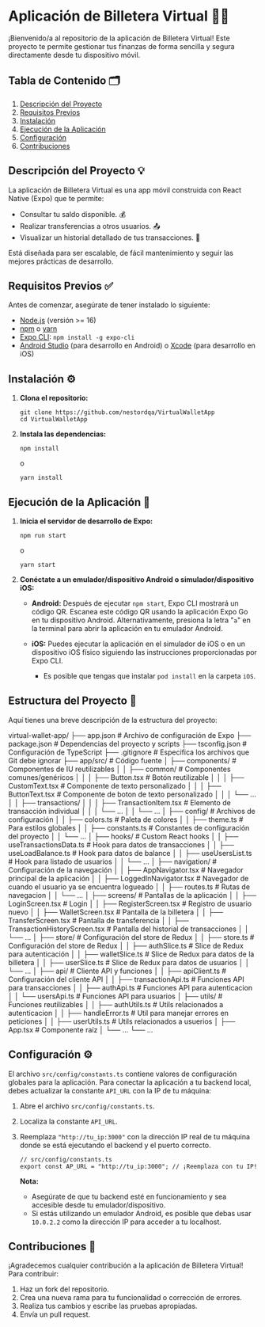 # Aplicación de Billetera Virtual 📱💸

¡Bienvenido/a al repositorio de la aplicación de Billetera Virtual! Este proyecto te permite gestionar tus finanzas de forma sencilla y segura directamente desde tu dispositivo móvil.

## Tabla de Contenido 🗂️

1.  [Descripción del Proyecto](#descripcion-del-proyecto)
2.  [Requisitos Previos](#requisitos-previos)
3.  [Instalación](#instalacion)
4.  [Ejecución de la Aplicación](#ejecucion-de-la-aplicacion)
5.  [Configuración](#configuracion)
6.  [Contribuciones](#contribuciones)

## Descripción del Proyecto 💡

La aplicación de Billetera Virtual es una app móvil construida con React Native (Expo) que te permite:

*   Consultar tu saldo disponible. 💰
*   Realizar transferencias a otros usuarios. 📤
*   Visualizar un historial detallado de tus transacciones. 🧾

Está diseñada para ser escalable, de fácil mantenimiento y seguir las mejores prácticas de desarrollo.

## Requisitos Previos ✅

Antes de comenzar, asegúrate de tener instalado lo siguiente:

*   [Node.js](https://nodejs.org/es/) (versión >= 16)
*   [npm](https://www.npmjs.com/) o [yarn](https://yarnpkg.com/)
*   [Expo CLI](https://expo.dev/): `npm install -g expo-cli`
*   [Android Studio](https://developer.android.com/studio) (para desarrollo en Android) o [Xcode](https://developer.apple.com/xcode/) (para desarrollo en iOS)

## Instalación ⚙️

1.  **Clona el repositorio:**

    ```
    git clone https://github.com/nestordqa/VirtualWalletApp
    cd VirtualWalletApp
    ```

2.  **Instala las dependencias:**

    ```
    npm install
    ```

    o

    ```
    yarn install
    ```

## Ejecución de la Aplicación 🚀

1.  **Inicia el servidor de desarrollo de Expo:**

    ```
    npm run start
    ```

    o

    ```
    yarn start
    ```

2.  **Conéctate a un emulador/dispositivo Android o simulador/dispositivo iOS:**

    *   **Android:** Después de ejecutar `npm start`, Expo CLI mostrará un código QR. Escanea este código QR usando la aplicación Expo Go en tu dispositivo Android. Alternativamente, presiona la letra "`a`" en la terminal para abrir la aplicación en tu emulador Android.

    *   **iOS:** Puedes ejecutar la aplicación en el simulador de iOS o en un dispositivo iOS físico siguiendo las instrucciones proporcionadas por Expo CLI.
        *   Es posible que tengas que instalar `pod install` en la carpeta `iOS`.

## Estructura del Proyecto 📂

Aquí tienes una breve descripción de la estructura del proyecto:

virtual-wallet-app/
├── app.json               # Archivo de configuración de Expo
├── package.json           # Dependencias del proyecto y scripts
├── tsconfig.json          # Configuración de TypeScript
├── .gitignore             # Especifica los archivos que Git debe ignorar
├── app/src/                  # Código fuente
│   ├── components/       # Componentes de IU reutilizables
│   │   ├── common/       # Componentes comunes/genéricos
│   │   │   ├── Button.tsx  # Botón reutilizable
│   │   │   ├── CustomText.tsx # Componente de texto personalizado
│   │   │   ├── ButtonText.tsx # Componente de boton de texto personalizado
│   │   │   └── ...
│   │   ├── transactions/
│   │   │   ├── TransactionItem.tsx # Elemento de transacción individual
│   │   │   └── ...
│   │   └── ...
│   ├── config/           # Archivos de configuración
│   │   ├── colors.ts       # Paleta de colores
│   │   ├── theme.ts       # Para estilos globales
│   │   ├── constants.ts  # Constantes de configuración del proyecto
│   │   └── ...
│   ├── hooks/              # Custom React hooks
│   │   ├── useTransactionsData.ts # Hook para datos de transacciones
│   │   ├── useLoadBalance.ts # Hook para datos de balance
│   │   ├── useUsersList.ts # Hook para listado de usuarios
│   │   └── ...
│   ├── navigation/         # Configuración de la navegación
│   │   ├── AppNavigator.tsx # Navegador principal de la aplicación
│   │   ├── LoggedInNavigator.tsx # Navegador de cuando el usuario ya se encuentra logueado
│   │   ├── routes.ts # Rutas de navegacion
│   │   └── ...
│   ├── screens/            # Pantallas de la aplicación
│   │   ├── LoginScreen.tsx # Login
│   │   ├── RegisterScreen.tsx # Registro de usuario nuevo
│   │   ├── WalletScreen.tsx # Pantalla de la billetera
│   │   ├── TransferScreen.tsx # Pantalla de transferencia
│   │   ├── TransactionHistoryScreen.tsx # Pantalla del historial de transacciones
│   │   └── ...
│   ├── store/              # Configuración del store de Redux
│   │   ├── store.ts        # Configuración del store de Redux
│   │   ├── authSlice.ts    # Slice de Redux para autenticación
│   │   ├── walletSlice.ts  # Slice de Redux para datos de la billetera
│   │   ├── userSlice.ts    # Slice de Redux para datos de usuarios
│   │   └── ...
│   ├── api/                # Cliente API y funciones
│   │   ├── apiClient.ts    # Configuración del cliente API
│   │   ├── transactionApi.ts # Funciones API para transacciones
│   │   ├── authApi.ts      # Funciones API para autenticacion
│   │   └── usersApi.ts     # Funciones API para usuarios
│   ├── utils/                # Funciones reutilizables
│   │   ├── authUtils.ts    # Utils relacionados a autenticacion
│   │   ├── handleError.ts    # Util para manejar errores en peticiones
│   │   ├── userUtils.ts    # Utils relacionados a usuerios
│   ├── App.tsx               # Componente raíz
│   └── ...
└── ...
## Configuración ⚙️

El archivo `src/config/constants.ts` contiene valores de configuración globales para la aplicación. Para conectar la aplicación a tu backend local, debes actualizar la constante `API_URL` con la IP de tu máquina:

1.  Abre el archivo `src/config/constants.ts`.
2.  Localiza la constante `API_URL`.
3.  Reemplaza `"http://tu_ip:3000"` con la dirección IP real de tu máquina donde se está ejecutando el backend y el puerto correcto.

    ```
    // src/config/constants.ts
    export const AP_URL = "http://tu_ip:3000"; // ¡Reemplaza con tu IP!
    ```

    **Nota:**
    *   Asegúrate de que tu backend esté en funcionamiento y sea accesible desde tu emulador/dispositivo.
    *   Si estás utilizando un emulador Android, es posible que debas usar `10.0.2.2` como la dirección IP para acceder a tu localhost.

## Contribuciones 🙌

¡Agradecemos cualquier contribución a la aplicación de Billetera Virtual! Para contribuir:

1.  Haz un fork del repositorio.
2.  Crea una nueva rama para tu funcionalidad o corrección de errores.
3.  Realiza tus cambios y escribe las pruebas apropiadas.
4.  Envía un pull request.

